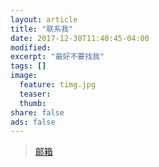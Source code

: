 ```yaml
---
layout: article
title: "联系我"
date: 2017-12-30T11:40:45-04:00
modified:
excerpt: "最好不要找我"
tags: []
image: 
  feature: timg.jpg
  teaser:
  thumb:
share: false
ads: false
---
```

>  [邮箱](chenleyi126@126.com)